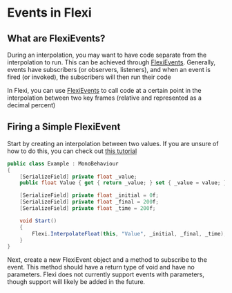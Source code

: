 # Events in Flexi

## What are FlexiEvents?
During an interpolation, you may want to have code separate from the interpolation to run. This can be achieved through [FlexiEvents](../FlexiEvent/FlexiEvent.md). Generally, events have subscribers (or observers, listeners), and when an event is fired (or invoked), the subscribers will then run their code

In Flexi, you can use [FlexiEvents](../FlexiEvent/FlexiEvent.md) to call code at a certain point in the interpolation between two key frames (relative and represented as a decimal percent)

## Firing a Simple FlexiEvent
Start by creating an interpolation between two values. If you are unsure of how to do this, you can check out [this tutorial](GettingStarted.md)
```cs
public class Example : MonoBehaviour
{
    [SerializeField] private float _value;
    public float Value { get { return _value; } set { _value = value; } }

    [SerializeField] private float _initial = 0f;
    [SerializeField] private float _final = 200f;
    [SerializeField] private float _time = 200f;

    void Start()
    {
        Flexi.InterpolateFloat(this, "Value", _initial, _final, _time);
    }
}
```

Next, create a new FlexiEvent object and a method to subscribe to the event. This method should have a return type of void and have no parameters. Flexi does not currently support events with parameters, though support will likely be added in the future.